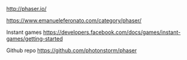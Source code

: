 http://phaser.io/

https://www.emanueleferonato.com/category/phaser/

Instant games
https://developers.facebook.com/docs/games/instant-games/getting-started

Github repo
https://github.com/photonstorm/phaser

